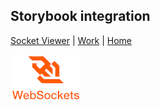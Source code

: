 ## Storybook integration

[Socket Viewer](./) | [Work](../) | [Home](../../..)

![Featured Image](images/websockets.png "Featured Image")
